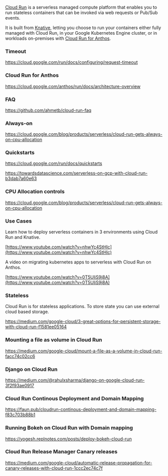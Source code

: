 
[Cloud Run](http://cloud.run/) is a serverless managed compute platform that enables you to run stateless containers that can be invoked via web requests or Pub/Sub events. 

It is built from [Knative](https://cloud.google.com/knative/), letting you choose to run your containers either fully managed with Cloud Run, in your Google Kubernetes Engine cluster, or in workloads on-premises with [Cloud Run for Anthos](https://cloud.google.com/anthos/run).

### Timeout

https://cloud.google.com/run/docs/configuring/request-timeout

### Cloud Run for Anthos

https://cloud.google.com/anthos/run/docs/architecture-overview


### FAQ

https://github.com/ahmetb/cloud-run-faq

### Always-on

https://cloud.google.com/blog/products/serverless/cloud-run-gets-always-on-cpu-allocation

### Quickstarts

https://cloud.google.com/run/docs/quickstarts

https://towardsdatascience.com/serverless-on-gcp-with-cloud-run-b3dab7a60e63


### CPU Allocation controls

https://cloud.google.com/blog/products/serverless/cloud-run-gets-always-on-cpu-allocation

### Use Cases



Learn how to deploy serverless containers in 3 environments using Cloud Run and Knative.

[https://www.youtube.com/watch?v=nhwYc4StHIc](https://www.youtube.com/watch?v=nhwYc4StHIc)

A video on migrating kubernetes apps to serverless with Cloud Run on Anthos.

[https://www.youtube.com/watch?v=0T5UliS9j8A](https://www.youtube.com/watch?v=0T5UliS9j8A)

### Stateless

Cloud Run is for stateless applications. To store state you can use external cloud based storage.

https://medium.com/google-cloud/3-great-options-for-persistent-storage-with-cloud-run-f1581ee05164

### Mounting a file as volume in Cloud Run

https://medium.com/google-cloud/mount-a-file-as-a-volume-in-cloud-run-facc74c02cc6

### Django on Cloud Run

https://medium.com/@rahulxsharma/django-on-google-cloud-run-3f2f93ae0917


### Cloud Run Continous Deployment and Domain Mapping

https://faun.pub/cloudrun-continous-deployment-and-domain-mapping-f83c703b88b1


### Running Bokeh on Cloud Run with Domain mapping

https://yogesh.replnotes.com/posts/deploy-bokeh-cloud-run


### Cloud Run Release Manager Canary releases

https://medium.com/google-cloud/automatic-release-propagation-for-canary-releases-with-cloud-run-1ccc2ec74c7f
